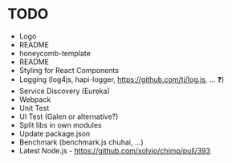 # TODO

* Logo
* README
* honeycomb-template
 * README
 * Styling for React Components
 * Logging (log4js, hapi-logger, https://github.com/tj/log.js, ... :question:)
 * Service Discovery (Eureka)
 * Webpack
 * Unit Test
 * UI Test (Galen or alternative?)
 * Split libs in own modules
 * Update package.json
 * Benchmark (benchmark.js chuhai, ...)
 * Latest Node.js - https://github.com/xolvio/chimp/pull/393
